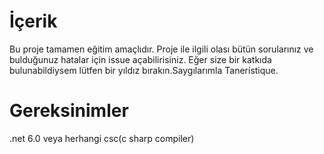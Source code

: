 # İçerik
Bu proje tamamen eğitim amaçlıdır. Proje ile ilgili olası bütün sorularınız ve bulduğunuz hatalar için issue açabilirisiniz. Eğer size bir katkıda bulunabildiysem lütfen bir yıldız bırakın.Saygılarımla Taneristique.

# Gereksinimler
.net 6.0 veya herhangi csc(c sharp compiler)



